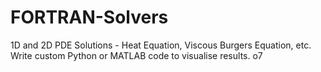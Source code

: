 # FORTRAN-Solvers
1D and 2D PDE Solutions - Heat Equation, Viscous Burgers Equation, etc.
Write custom Python or MATLAB code to visualise results.
o7
